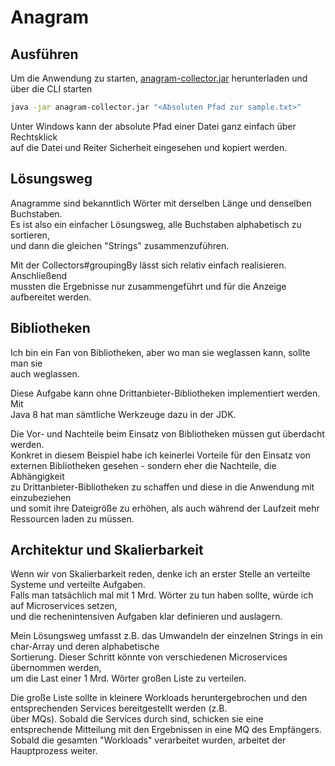 # Anagram

## Ausführen
Um die Anwendung zu starten, [anagram-collector.jar](https://github.com/usornalingam/anagrams/raw/master/target/anagram-collector.jar) herunterladen und über die CLI starten  

```bash
java -jar anagram-collector.jar "<Absoluten Pfad zur sample.txt>"
```

Unter Windows kann der absolute Pfad einer Datei ganz einfach über Rechtsklick  
auf die Datei und Reiter Sicherheit eingesehen und kopiert werden.

## Lösungsweg
Anagramme sind bekanntlich Wörter mit derselben Länge und denselben Buchstaben.  
Es ist also ein einfacher Lösungsweg, alle Buchstaben alphabetisch zu sortieren,  
und dann die gleichen "Strings" zusammenzuführen.  

Mit der Collectors#groupingBy lässt sich relativ einfach realisieren. Anschließend   
mussten die Ergebnisse nur zusammengeführt und für die Anzeige aufbereitet werden.  

## Bibliotheken
Ich bin ein Fan von Bibliotheken, aber wo man sie weglassen kann, sollte man sie  
auch weglassen.   

Diese Aufgabe kann ohne Drittanbieter-Bibliotheken implementiert werden. Mit  
Java 8 hat man sämtliche Werkzeuge dazu in der JDK.  

Die Vor- und Nachteile beim Einsatz von Bibliotheken müssen gut überdacht werden.  
Konkret in diesem Beispiel habe ich keinerlei Vorteile für den Einsatz von   
externen Bibliotheken gesehen - sondern eher die Nachteile, die Abhängigkeit  
zu Drittanbieter-Bibliotheken zu schaffen und diese in die Anwendung mit einzubeziehen  
und somit ihre Dateigröße zu erhöhen, als auch während der Laufzeit mehr Ressourcen laden zu müssen.

## Architektur und Skalierbarkeit
Wenn wir von Skalierbarkeit reden, denke ich an erster Stelle an verteilte Systeme und verteilte Aufgaben.  
Falls man tatsächlich mal mit 1 Mrd. Wörter zu tun haben sollte, würde ich auf Microservices setzen,  
und die rechenintensiven Aufgaben klar definieren und auslagern.  
  
Mein Lösungsweg umfasst z.B. das Umwandeln der einzelnen Strings in ein char-Array und deren alphabetische  
Sortierung. Dieser Schritt könnte von verschiedenen Microservices übernommen werden,  
um die Last einer 1 Mrd. Wörter großen Liste zu verteilen.  
  
Die große Liste sollte in kleinere Workloads heruntergebrochen und den entsprechenden Services bereitgestellt werden (z.B.  
über MQs). Sobald die Services durch sind, schicken sie eine entsprechende Mitteilung mit den Ergebnissen in eine MQ des Empfängers.  
Sobald die gesamten "Workloads" verarbeitet wurden, arbeitet der Hauptprozess weiter.  

